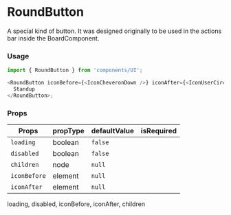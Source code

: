# RoundButton

A special kind of button. It was designed originally to be used in the actions
bar inside the BoardComponent.

### Usage

```js
import { RoundButton } from 'components/UI';

<RoundButton iconBefore={<IconCheveronDown />} iconAfter={<IconUserCircle />}>
  Standup
</RoundButton>;
```

<!-- STORY -->

### Props

| Props        | propType | defaultValue | isRequired |
| ------------ | -------- | ------------ | ---------- |
| `loading`    | boolean  | `false`      |            |
| `disabled`   | boolean  | `false`      |            |
| `children`   | node     | `null`       |            |
| `iconBefore` | element  | `null`       |            |
| `iconAfter`  | element  | `null`       |            |

loading, disabled, iconBefore, iconAfter, children
